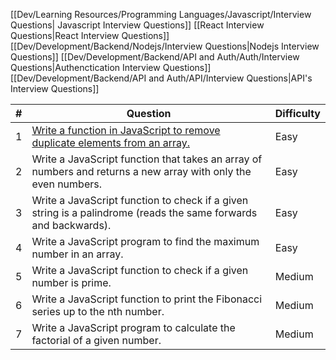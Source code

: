 [[Dev/Learning Resources/Programming Languages/Javascript/Interview Questions| Javascript Interview Questions]]
[[React Interview Questions|React Interview Questions]]
[[Dev/Development/Backend/Nodejs/Interview Questions|Nodejs Interview Questions]]
[[Dev/Development/Backend/API and Auth/Auth/Interview Questions|Authenctication Interview Questions]]
[[Dev/Development/Backend/API and Auth/API/Interview Questions|API's Interview Questions]]

| #   | Question                                                         | Difficulty  |
|-----|------------------------------------------------------------------|-------------|
| 1   | [Write a function in JavaScript to remove duplicate elements from an array.](https://github.com/lakshaykamat/sde-notes/Career%20Preparation/javascript-questions/easy/removeDuplicates.js) | Easy        |
| 2   | Write a JavaScript function that takes an array of numbers and returns a new array with only the even numbers. | Easy        |
| 3   | Write a JavaScript function to check if a given string is a palindrome (reads the same forwards and backwards). | Easy        |
| 4   | Write a JavaScript program to find the maximum number in an array. | Easy        |
| 5   | Write a JavaScript function to check if a given number is prime.  | Medium      |
| 6   | Write a JavaScript function to print the Fibonacci series up to the nth number. | Medium      |
| 7   | Write a JavaScript program to calculate the factorial of a given number. | Medium      |
